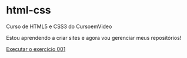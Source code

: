 # html-css
 Curso de HTML5 e CSS3 do CursoemVideo

 Estou aprendendo a criar sites e agora vou gerenciar meus repositórios!

<a href="https://gustavocorreia10.github.io/html-css/exerc%C3%ADcios/ex001/index.html">Executar o exercício 001 </a>